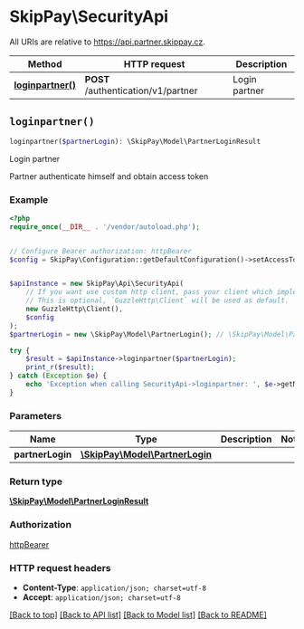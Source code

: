 # SkipPay\SecurityApi

All URIs are relative to https://api.partner.skippay.cz.

Method | HTTP request | Description
------------- | ------------- | -------------
[**loginpartner()**](SecurityApi.md#loginpartner) | **POST** /authentication/v1/partner | Login partner


## `loginpartner()`

```php
loginpartner($partnerLogin): \SkipPay\Model\PartnerLoginResult
```

Login partner

Partner authenticate himself and obtain access token

### Example

```php
<?php
require_once(__DIR__ . '/vendor/autoload.php');


// Configure Bearer authorization: httpBearer
$config = SkipPay\Configuration::getDefaultConfiguration()->setAccessToken('YOUR_ACCESS_TOKEN');


$apiInstance = new SkipPay\Api\SecurityApi(
    // If you want use custom http client, pass your client which implements `GuzzleHttp\ClientInterface`.
    // This is optional, `GuzzleHttp\Client` will be used as default.
    new GuzzleHttp\Client(),
    $config
);
$partnerLogin = new \SkipPay\Model\PartnerLogin(); // \SkipPay\Model\PartnerLogin

try {
    $result = $apiInstance->loginpartner($partnerLogin);
    print_r($result);
} catch (Exception $e) {
    echo 'Exception when calling SecurityApi->loginpartner: ', $e->getMessage(), PHP_EOL;
}
```

### Parameters

Name | Type | Description  | Notes
------------- | ------------- | ------------- | -------------
 **partnerLogin** | [**\SkipPay\Model\PartnerLogin**](../Model/PartnerLogin.md)|  |

### Return type

[**\SkipPay\Model\PartnerLoginResult**](../Model/PartnerLoginResult.md)

### Authorization

[httpBearer](../../README.md#httpBearer)

### HTTP request headers

- **Content-Type**: `application/json; charset=utf-8`
- **Accept**: `application/json; charset=utf-8`

[[Back to top]](#) [[Back to API list]](../../README.md#endpoints)
[[Back to Model list]](../../README.md#models)
[[Back to README]](../../README.md)
